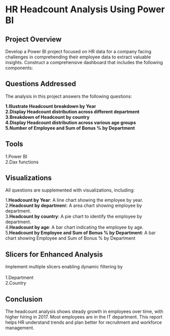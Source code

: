 # HR Headcount Analysis Using Power BI


## Project Overview

Develop a Power BI project focused on HR data for a company facing challenges in 
comprehending their employee data to extract valuable insights. 
Construct a comprehensive dashboard that includes the following components:

## Questions Addressed

The analysis in this project answers the following questions:<br>

**1.Illustrate Headcount breakdown by Year**<br>
**2.Display Headcount distribution across different department**<br>
**3.Breakdown of Headcount by country**<br>
**4.Display Headcount distribution across various age groups**<br>
**5.Number of Employee and Sum of Bonus % by Department**<br>

## Tools

1.Power BI<br>
2.Dax functions<br>

## Visualizations

All questions are supplemented with visualizations, including:<br>

1.**Headcount by Year**: A line chart showing the employee by year.<br>
2.**Headcount by departmen**t: A area chart showing employee by department.<br>
3.**Headcount by country**: A pie chart to identify the employee by department.<br>
4.**Headcount by age**: A bar chart indicating the employee by age.<br>
5.**Headcount by Employee and Sum of Bonus % by Department**: A bar chart showing Employee and Sum of Bonus % by Department<br>

## Slicers for Enhanced Analysis

Implement multiple slicers enabling dynamic filtering by<br>   
1.Department<br>
2.Country<br>

## Conclusion

The headcount analysis shows steady growth in employees over time, with higher hiring in 2017. Most employees are in the IT department.
This report helps HR understand trends and plan better for recruitment and workforce management.


 
